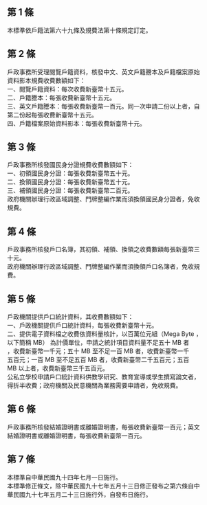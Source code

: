 第 1 條
-------
本標準依戶籍法第六十九條及規費法第十條規定訂定。

第 2 條
-------
戶政事務所受理閱覽戶籍資料，核發中文、英文戶籍謄本及戶籍檔案原始  
資料影本規費收費數額如下：  
一、閱覽戶籍資料：每次收費新臺幣十五元。  
二、戶籍謄本：每張收費新臺幣十五元。  
三、英文戶籍謄本：每張收費新臺幣一百元。同一次申請二份以上者，自  
    第二份起每張收費新臺幣十五元。  
四、戶籍檔案原始資料影本：每張收費新臺幣十元。

第 3 條
-------
戶政事務所核發國民身分證規費收費數額如下：  
一、初領國民身分證：每張收費新臺幣五十元。  
二、換領國民身分證：每張收費新臺幣五十元。  
三、補領國民身分證：每張收費新臺幣二百元。  
政府機關辦理行政區域調整、門牌整編作業而須換領國民身分證者，免收  
規費。

第 4 條
-------
戶政事務所核發戶口名簿，其初領、補領、換領之收費數額每張新臺幣三  
十元。  
政府機關辦理行政區域調整、門牌整編作業而須換領戶口名簿者，免收規  
費。

第 5 條
-------
戶政機關提供戶口統計資料，其收費數額如下：  
一、戶政機關提供戶口統計資料，每張收費新臺幣十元。  
二、提供電子資料檔之收費依資料量核計，以百萬位元組（Mega Byte ，  
    以下簡稱 MB） 為計價單位，申請之統計項目資料量不足五十 MB 者  
    ，收費新臺幣一千元；五十 MB 至不足一百 MB 者，收費新臺幣一千  
    五百元；一百 MB 至不足五百 MB 者，收費新臺幣二千五百元；五百  
    MB  以上者，收費新臺幣三千五百元。  
公私立學校申請戶口統計資料供教學研究、教育宣導或學生撰寫論文者，  
得折半收費；政府機關及民意機關為業務需要申請者，免收規費。

第 6 條
-------
戶政事務所核發結婚證明書或離婚證明書，每張收費新臺幣一百元；英文  
結婚證明書或離婚證明書，每張收費新臺幣一百元。

第 7 條
-------
本標準自中華民國九十四年七月一日施行。   
本標準修正條文，除中華民國九十七年五月十三日修正發布之第六條自中  
華民國九十七年五月二十三日施行外，自發布日施行。

